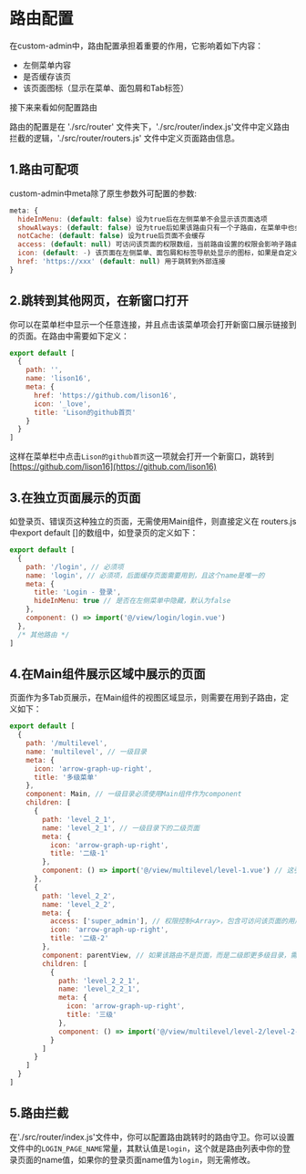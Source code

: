 # 路由配置

在custom-admin中，路由配置承担着重要的作用，它影响着如下内容：
- 左侧菜单内容
- 是否缓存该页
- 该页面图标（显示在菜单、面包屑和Tab标签）

接下来来看如何配置路由

路由的配置是在 './src/router' 文件夹下，'./src/router/index.js'文件中定义路由拦截的逻辑，'./src/router/routers.js' 文件中定义页面路由信息。

## 1.路由可配项

custom-admin中meta除了原生参数外可配置的参数:

```javascript
meta: {
  hideInMenu: (default: false) 设为true后在左侧菜单不会显示该页面选项
  showAlways: (default: false) 设为true后如果该路由只有一个子路由，在菜单中也会显示该父级菜单
  notCache: (default: false) 设为true后页面不会缓存
  access: (default: null) 可访问该页面的权限数组，当前路由设置的权限会影响子路由
  icon: (default: -) 该页面在左侧菜单、面包屑和标签导航处显示的图标，如果是自定义图标，需要在图标名称前加下划线'_'
  href: 'https://xxx' (default: null) 用于跳转到外部连接
}
```

## 2.跳转到其他网页，在新窗口打开

你可以在菜单栏中显示一个任意连接，并且点击该菜单项会打开新窗口展示链接到的页面。在路由中需要如下定义：
```javascript
export default [
  {
    path: '',
    name: 'lison16',
    meta: {
      href: 'https://github.com/lison16',
      icon: '_love',
      title: 'Lison的github首页'
    }
  }
]
```
这样在菜单栏中点击`Lison的github首页`这一项就会打开一个新窗口，跳转到[https://github.com/lison16](https://github.com/lison16)

## 3.在独立页面展示的页面

如登录页、错误页这种独立的页面，无需使用Main组件，则直接定义在 routers.js 中export default []的数组中，如登录页的定义如下：
```javascript
export default [
  {
    path: '/login', // 必须项
    name: 'login', // 必须项，后面缓存页面需要用到，且这个name是唯一的
    meta: {
      title: 'Login - 登录',
      hideInMenu: true // 是否在左侧菜单中隐藏，默认为false
    },
    component: () => import('@/view/login/login.vue')
  },
  /* 其他路由 */
]
```

## 4.在Main组件展示区域中展示的页面

页面作为多Tab页展示，在Main组件的视图区域显示，则需要在用到子路由，定义如下：
```javascript
export default [
  {
    path: '/multilevel',
    name: 'multilevel', // 一级目录
    meta: {
      icon: 'arrow-graph-up-right',
      title: '多级菜单'
    },
    component: Main, // 一级目录必须使用Main组件作为component
    children: [
      {
        path: 'level_2_1',
        name: 'level_2_1', // 一级目录下的二级页面
        meta: {
          icon: 'arrow-graph-up-right',
          title: '二级-1'
        },
        component: () => import('@/view/multilevel/level-1.vue') // 这引入的是页面单文件
      },
      {
        path: 'level_2_2',
        name: 'level_2_2',
        meta: {
          access: ['super_admin'], // 权限控制<Array>，包含可访问该页面的用户权限
          icon: 'arrow-graph-up-right',
          title: '二级-2'
        },
        component: parentView, // 如果该路由不是页面，而是二级即更多级目录，需要用parentView组件
        children: [
          {
            path: 'level_2_2_1',
            name: 'level_2_2_1',
            meta: {
              icon: 'arrow-graph-up-right',
              title: '三级'
            },
            component: () => import('@/view/multilevel/level-2/level-2-1.vue')
          }
        ]
      }
    ]
  }
]
```

## 5.路由拦截

在'./src/router/index.js'文件中，你可以配置路由跳转时的路由守卫。你可以设置文件中的`LOGIN_PAGE_NAME`常量，其默认值是`login`，这个就是路由列表中你的登录页面的name值，如果你的登录页面name值为`login`，则无需修改。
